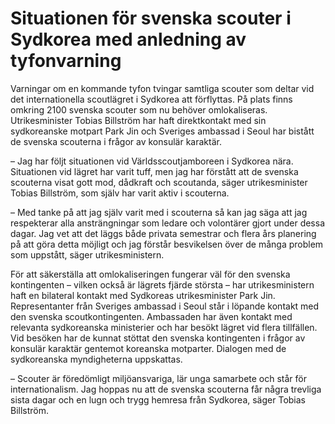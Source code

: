 # Situationen för svenska scouter i Sydkorea med anledning av tyfonvarning

Varningar om en kommande tyfon tvingar samtliga scouter som deltar vid det internationella scoutlägret i Sydkorea att förflyttas. På plats finns omkring 2100 svenska scouter som nu behöver omlokaliseras. Utrikesminister Tobias Billström har haft direktkontakt med sin sydkoreanske motpart Park Jin och Sveriges ambassad i Seoul har bistått de svenska scouterna i frågor av konsulär karaktär.

– Jag har följt situationen vid Världsscoutjamboreen i Sydkorea nära. Situationen vid lägret har varit tuff, men jag har förstått att de svenska scouterna visat gott mod, dådkraft och scoutanda, säger utrikesminister Tobias Billström, som själv har varit aktiv i scouterna.

– Med tanke på att jag själv varit med i scouterna så kan jag säga att jag respekterar alla ansträngningar som ledare och volontärer gjort under dessa dagar. Jag vet att det läggs både privata semestrar och flera års planering på att göra detta möjligt och jag förstår besvikelsen över de många problem som uppstått, säger utrikesministern.

För att säkerställa att omlokaliseringen fungerar väl för den svenska kontingenten – vilken också är lägrets fjärde största – har utrikesministern haft en bilateral kontakt med Sydkoreas utrikesminister Park Jin. Representanter från Sveriges ambassad i Seoul står i löpande kontakt med den svenska scoutkontingenten. Ambassaden har även kontakt med relevanta sydkoreanska ministerier och har besökt lägret vid flera tillfällen. Vid besöken har de kunnat stöttat den svenska kontingenten i frågor av konsulär karaktär gentemot koreanska motparter. Dialogen med de sydkoreanska myndigheterna uppskattas.

– Scouter är föredömligt miljöansvariga, lär unga samarbete och står för internationalism. Jag hoppas nu att de svenska scouterna får några trevliga sista dagar och en lugn och trygg hemresa från Sydkorea, säger Tobias Billström.
